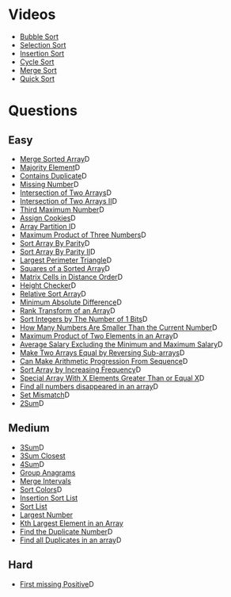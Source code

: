 # Videos
- [Bubble Sort](https://youtu.be/F5MZyqRp_IM)
- [Selection Sort](https://youtu.be/Nd4SCCIHFWk)
- [Insertion Sort](https://youtu.be/By_5-RRqVeE)
- [Cycle Sort](https://www.youtube.com/watch?v=JfinxytTYFQ&list=RDCMUCBGOUQHNNtNGcGzVq5rIXjw&start_radio=1&rv=JfinxytTYFQ&t=2)
- [Merge Sort](https://youtu.be/iKGAgWdgoRk)
- [Quick Sort](https://youtu.be/Z8svOqamag8)

# Questions

## Easy
- [Merge Sorted Array](https://leetcode.com/problems/merge-sorted-array/)D
- [Majority Element](https://leetcode.com/problems/majority-element/)D
- [Contains Duplicate](https://leetcode.com/problems/contains-duplicate/)D
- [Missing Number](https://leetcode.com/problems/missing-number/)D
- [Intersection of Two Arrays](https://leetcode.com/problems/intersection-of-two-arrays/)D
- [Intersection of Two Arrays II](https://leetcode.com/problems/intersection-of-two-arrays-ii/)D
- [Third Maximum Number](https://leetcode.com/problems/third-maximum-number/)D
- [Assign Cookies](https://leetcode.com/problems/assign-cookies/)D
- [Array Partition I](https://leetcode.com/problems/array-partition-i/)D
- [Maximum Product of Three Numbers](https://leetcode.com/problems/maximum-product-of-three-numbers/)D
- [Sort Array By Parity](https://leetcode.com/problems/sort-array-by-parity/)D
- [Sort Array By Parity II](https://leetcode.com/problems/sort-array-by-parity-ii/)D
- [Largest Perimeter Triangle](https://leetcode.com/problems/largest-perimeter-triangle/)D
- [Squares of a Sorted Array](https://leetcode.com/problems/squares-of-a-sorted-array/)D
- [Matrix Cells in Distance Order](https://leetcode.com/problems/matrix-cells-in-distance-order/)D
- [Height Checker](https://leetcode.com/problems/height-checker/)D
- [Relative Sort Array](https://leetcode.com/problems/relative-sort-array/)D
- [Minimum Absolute Difference](https://leetcode.com/problems/minimum-absolute-difference/)D
- [Rank Transform of an Array](https://leetcode.com/problems/rank-transform-of-an-array/)D
- [Sort Integers by The Number of 1 Bits](https://leetcode.com/problems/sort-integers-by-the-number-of-1-bits/)D
- [How Many Numbers Are Smaller Than the Current Number](https://leetcode.com/problems/how-many-numbers-are-smaller-than-the-current-number/)D
- [Maximum Product of Two Elements in an Array](https://leetcode.com/problems/maximum-product-of-two-elements-in-an-array/)D
- [Average Salary Excluding the Minimum and Maximum Salary](https://leetcode.com/problems/average-salary-excluding-the-minimum-and-maximum-salary/)D
- [Make Two Arrays Equal by Reversing Sub-arrays](https://leetcode.com/problems/make-two-arrays-equal-by-reversing-sub-arrays/)D
- [Can Make Arithmetic Progression From Sequence](https://leetcode.com/problems/can-make-arithmetic-progression-from-sequence/)D
- [Sort Array by Increasing Frequency](https://leetcode.com/problems/sort-array-by-increasing-frequency/)D
- [Special Array With X Elements Greater Than or Equal X](https://leetcode.com/problems/special-array-with-x-elements-greater-than-or-equal-x/)D
- [Find all numbers disappeared in an array](https://leetcode.com/problems/find-all-numbers-disappeared-in-an-array/)D
- [Set Mismatch](https://leetcode.com/problems/set-mismatch/)D
- [2Sum](https://leetcode.com/problems/two-sum/)D

## Medium
- [3Sum](https://leetcode.com/problems/3sum/)D
- [3Sum Closest](https://leetcode.com/problems/3sum-closest/)
- [4Sum](https://leetcode.com/problems/4sum/)D
- [Group Anagrams](https://leetcode.com/problems/group-anagrams/)
- [Merge Intervals](https://leetcode.com/problems/merge-intervals/)
- [Sort Colors](https://leetcode.com/problems/sort-colors/)D
- [Insertion Sort List](https://leetcode.com/problems/insertion-sort-list/)
- [Sort List](https://leetcode.com/problems/sort-list/)
- [Largest Number](https://leetcode.com/problems/largest-number/)
- [Kth Largest Element in an Array](https://leetcode.com/problems/kth-largest-element-in-an-array/)
- [Find the Duplicate Number](https://leetcode.com/problems/find-the-duplicate-number/)D
- [Find all Duplicates in an array](https://leetcode.com/problems/find-all-duplicates-in-an-array/)D

## Hard
- [First missing Positive](https://leetcode.com/problems/first-missing-positive/)D

